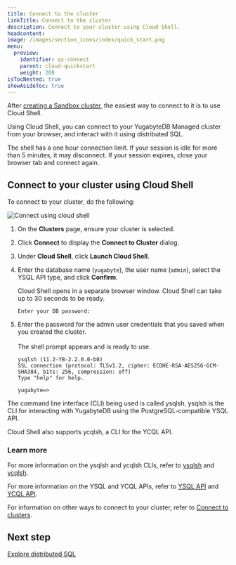 ```yaml
---
title: Connect to the cluster
linkTitle: Connect to the cluster
description: Connect to your cluster using Cloud Shell.
headcontent:
image: /images/section_icons/index/quick_start.png
menu:
  preview:
    identifier: qs-connect
    parent: cloud-quickstart
    weight: 200
isTocNested: true
showAsideToc: true
---
```


After [creating a Sandbox cluster](../qs-add/), the easiest way to connect to it is to use Cloud Shell.

Using Cloud Shell, you can connect to your YugabyteDB Managed cluster from your browser, and interact with it using distributed SQL.

The shell has a one hour connection limit. If your session is idle for more than 5 minutes, it may disconnect. If your session expires, close your browser tab and connect again.

## Connect to your cluster using Cloud Shell

To connect to your cluster, do the following:

![Connect using cloud shell](/images/yb-cloud/cloud-connect-shell.gif)

1. On the **Clusters** page, ensure your cluster is selected.

1. Click **Connect** to display the **Connect to Cluster** dialog.

1. Under **Cloud Shell**, click **Launch Cloud Shell**.

1. Enter the database name (`yugabyte`), the user name (`admin`), select the YSQL API type, and click **Confirm**.

    Cloud Shell opens in a separate browser window. Cloud Shell can take up to 30 seconds to be ready.

    ```output
    Enter your DB password:
    ```

1. Enter the password for the admin user credentials that you saved when you created the cluster.\
\
    The shell prompt appears and is ready to use.

    ```output
    ysqlsh (11.2-YB-2.2.0.0-b0)
    SSL connection (protocol: TLSv1.2, cipher: ECDHE-RSA-AES256-GCM-SHA384, bits: 256, compression: off)
    Type "help" for help.

    yugabyte=>
    ```

The command line interface (CLI) being used is called ysqlsh. ysqlsh is the CLI for interacting with YugabyteDB using the PostgreSQL-compatible YSQL API.

Cloud Shell also supports ycqlsh, a CLI for the YCQL API.

### Learn more

For more information on the ysqlsh and ycqlsh CLIs, refer to [ysqlsh](../../../admin/ysqlsh/) and [ycqlsh](../../../admin/ycqlsh/).

For more information on the YSQL and YCQL APIs, refer to [YSQL API](../../../api/ysql/) and [YCQL API](../../../api/ycql/).

For information on other ways to connect to your cluster, refer to [Connect to clusters](../../cloud-connect).

## Next step

[Explore distributed SQL](../qs-explore)

